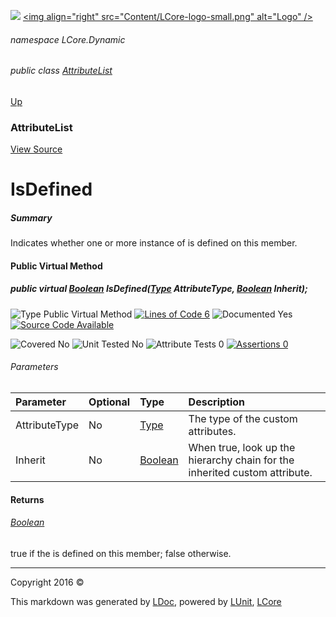 ![](Content/LCore-banner-small.png "")
[&lt;img align=&quot;right&quot; src=&quot;Content/LCore-logo-small.png&quot; alt=&quot;Logo&quot; /&gt;](../README.md)

###### namespace LCore.Dynamic

###### public class [AttributeList](docs/AttributeList.md)
[Up](docs/AttributeList.md)

### AttributeList
[View Source](Dynamic%20Code/Attributes/AttributeList.cs)

# IsDefined

##### Summary
Indicates whether one or more instance of  is defined on this member.

#### Public Virtual Method

##### public virtual <a href="https://msdn.microsoft.com/en-us/library/system.boolean.aspx" alt="">Boolean</a> IsDefined(<a href="https://msdn.microsoft.com/en-us/library/system.type.aspx" alt="">Type</a> AttributeType, <a href="https://msdn.microsoft.com/en-us/library/system.boolean.aspx" alt="">Boolean</a> Inherit);

![Type Public Virtual Method](http://b.repl.ca/v1/Type-Public%20Virtual%20Method-blue.png "") [![Lines of Code 6](http://b.repl.ca/v1/Lines%20of%20Code-6-blue.png "")](Dynamic%20Code/Attributes/AttributeList.cs#L57)    ![Documented Yes](http://b.repl.ca/v1/Documented-Yes-brightgreen.png "") [![Source Code Available](http://b.repl.ca/v1/Source%20Code-Available-brightgreen.png "")](Dynamic%20Code/Attributes/AttributeList.cs#L57)

![Covered No](http://b.repl.ca/v1/Covered-No-red.png "") ![Unit Tested No](http://b.repl.ca/v1/Unit%20Tested-No-lightgrey.png "") ![Attribute Tests 0](http://b.repl.ca/v1/Attribute%20Tests-0-lightgrey.png "") [![Assertions 0](http://b.repl.ca/v1/Assertions-0-lightgrey.png "")](Dynamic%20Code/Attributes/AttributeList.cs)

###### Parameters

Parameter | Optional | Type | Description
:---  | :---  | :---  | :--- 
AttributeType | No | [Type](https://msdn.microsoft.com/en-us/library/system.type.aspx) | The type of the custom attributes. 
Inherit | No | [Boolean](https://msdn.microsoft.com/en-us/library/system.boolean.aspx) | When true, look up the hierarchy chain for the inherited custom attribute. 


#### Returns

###### [Boolean](https://msdn.microsoft.com/en-us/library/system.boolean.aspx)
true if the  is defined on this member; false otherwise.



---

Copyright 2016 &copy; [](../README.md) [](../TableOfContents.md)

This markdown was generated by [LDoc](https://github.com/CodeSingularity/LDoc), powered by [LUnit](https://github.com/CodeSingularity/LUnit), [LCore](https://github.com/CodeSingularity/LCore)
